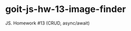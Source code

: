 # goit-js-hw-13-image-finder
JS. Homework #13 (CRUD, async/await)

<!-- 
1. HTML
  1.1. Форма поиска 🤙
  1.2. Галерея изображений  👨‍💻
  1.3. Карточка изображения 👨‍💻
  1.4. Кнопка 'Load more'?
2. CSS
  2.1. Форма поиска
  2.2. Галерея изображений
  2.3. Карточка изображения
    2.3.1. Material icons для иконок
  2.4. Кнопка 'Load more'?
3. JS
  3.1. Класс запроса API 🤙
  3.2. Слушатель события формы
  3.3. 
4. Дополнительно (см.задание)
 -->